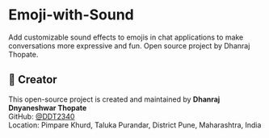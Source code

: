 # Emoji-with-Sound
Add customizable sound effects to emojis in chat applications to make conversations more expressive and fun. Open source project by Dhanraj Thopate.

## 👤 Creator

This open-source project is created and maintained by **Dhanraj Dnyaneshwar Thopate**  
GitHub: [@DDT2340](https://github.com/DDT2340)  
Location: Pimpare Khurd, Taluka Purandar, District Pune, Maharashtra, India
